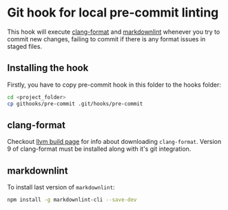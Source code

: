 # Git hook for local pre-commit linting

This hook will execute
[clang-format](https://clang.llvm.org/docs/ClangFormat.html) and
[markdownlint](https://github.com/igorshubovych/markdownlint-cli) whenever you
try to commit new changes, failing to commit if there is any format issues in
staged files.

## Installing the hook

Firstly, you have to copy pre-commit hook in this folder to the hooks folder:

```bash
cd <project_folder>
cp githooks/pre-commit .git/hooks/pre-commit
```

## clang-format

Checkout [llvm build page](http://llvm.org/builds/) for info about downloading
`clang-format`. Version 9 of clang-format must be installed along with it's git
integration.

## markdownlint

To install last version of `markdownlint`:

```bash
npm install -g markdownlint-cli --save-dev
```
